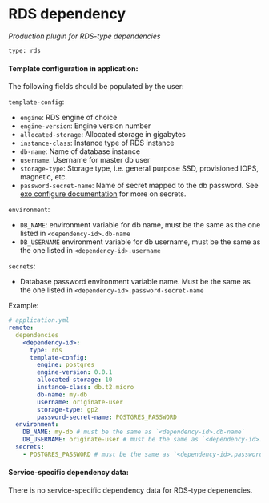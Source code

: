 # RDS dependency

_Production plugin for RDS-type dependencies_

`type: rds`

#### Template configuration in application:
The following fields should be populated by the user:

`template-config`:
- `engine`: RDS engine of choice
- `engine-version`: Engine version number
- `allocated-storage`: Allocated storage in gigabytes
- `instance-class`: Instance type of RDS instance
- `db-name`: Name of database instance
- `username`: Username for master db user
- `storage-type`: Storage type, i.e. general purpose SSD, provisioned IOPS, magnetic, etc.
- `password-secret-name`: Name of secret mapped to the db password. See [exo configure documentation](https://github.com/Originate/exosphere/blob/master/documentation/commands/configure.md) for more on secrets.

`environment`:
- `DB_NAME`: environment variable for db name, must be the same as the one listed in `<dependency-id>.db-name`
- `DB_USERNAME` environment variable for db username, must be the same as the one listed in `<dependency-id>.username`

`secrets`:
- Database password environment variable name. Must be the same as the one listed in `<dependency-id>.password-secret-name`

Example:
```yml
# application.yml
remote:
  dependencies
    <dependency-id>:
      type: rds
      template-config:
        engine: postgres
        engine-version: 0.0.1
        allocated-storage: 10
        instance-class: db.t2.micro
        db-name: my-db
        username: originate-user
        storage-type: gp2
        password-secret-name: POSTGRES_PASSWORD
  environment:
    DB_NAME: my-db # must be the same as `<dependency-id>.db-name`
    DB_USERNAME: originate-user # must be the same as `<dependency-id>.username`
  secrets:
    - POSTGRES_PASSWORD # must be the same as `<dependency-id>.password-secret-name`
```


#### Service-specific dependency data:
There is no service-specific dependency data for RDS-type depenencies.
